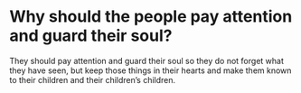 # Why should the people pay attention and guard their soul?

They should pay attention and guard their soul so they do not forget what they have seen, but keep those things in their hearts and make them known to their children and their children’s children.
